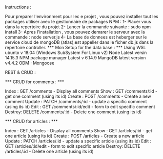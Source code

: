 <!-- Projet realiser par RAHMOUNI AHmed & EL ANDALOUSSI Ayoub -->

Instructions :

Pour preparer l'environment pour lec e projet , vous pouvez installer tout les packages utiliser 
avec le gestionnaire de packages NPM :
1- Placer vous dans la repertoire du projet 
2- Lancer la commande suivante :
    sudo npm install
3- Apres l'installation , vous pouvez demarer le serveur avec la commande :
  node server.js
4- La base de donnees est heberger sur le service cloud de mongoDB (atlas),est appeller dans le ficher db.js dans la repertoire controller.
*** Mon Setup for the data base : ***
Using WSL ubunto v 18.04 (Windows SubSystem For Linux v2)
Node Latest versin 14.15.3
NPM package manager Latest v 6.14.9
MangoDB latest version v4.4.2
ODM : Mongoose


REST & CRUD : 

*** CRUD for comments : ***

Index  :  GET    /comments          - Display all comments
Show   :  GET    /comments/:id      - get one comment (using its id)
Create :  POST   /comments          - Create a new comment 
Update :  PATCH  /comments/:id      - update a specific comment (using its id)
Edit   :  GET    /comments/:id/edit - form to edit specific comment
Destroy:  DELETE /comments/:id      - Delete one comment (using its id)

*** CRUD for articles : ***

Index  :  GET    /articles          - Display all comments
Show   :  GET    /articles/:id      - get one article (using its id)
Create :  POST   /articles          - Create a new article 
Update :  PATCH  /articles/:id      - update a specific article (using its id)
Edit   :  GET    /articles/:id/edit - form to edit specific article
Destroy:  DELETE /articles/:id      - Delete one article (using its id)


